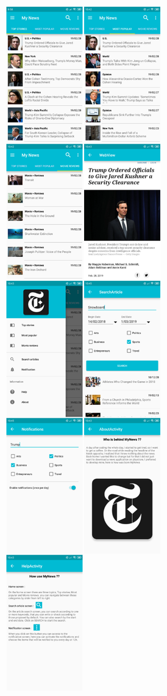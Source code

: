 <a><img src="https://github.com/LucasRich/MyNews/blob/master/Project_image/1.png" width="200"></a>
<a><img src="https://github.com/LucasRich/MyNews/blob/master/Project_image/2.png" width="200"></a>
<a><img src="https://github.com/LucasRich/MyNews/blob/master/Project_image/3.png" width="200"></a>
<a><img src="https://github.com/LucasRich/MyNews/blob/master/Project_image/4.png" width="200"></a>
<a><img src="https://github.com/LucasRich/MyNews/blob/master/Project_image/5.png" width="200"></a>
<a><img src="https://github.com/LucasRich/MyNews/blob/master/Project_image/6.png" width="200"></a>
<a><img src="https://github.com/LucasRich/MyNews/blob/master/Project_image/7.png" width="200"></a>
<a><img src="https://github.com/LucasRich/MyNews/blob/master/Project_image/8.png" width="200"></a>
<a><img src="https://github.com/LucasRich/MyNews/blob/master/Project_image/9.png" width="200"></a>



